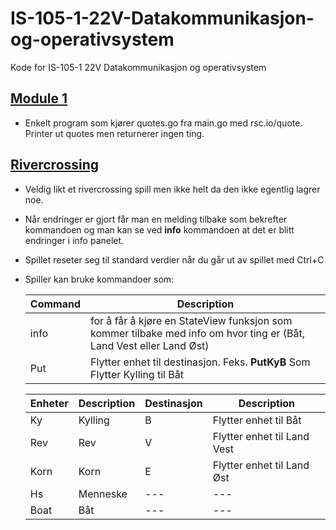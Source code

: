 # IS-105-1-22V-Datakommunikasjon-og-operativsystem
Kode for IS-105-1 22V Datakommunikasjon og operativsystem
## [Module 1](https://github.com/Eiriksb/IS-105-1-22V-Datakommunikasjon-og-operativsystem/tree/main/Module1)
- Enkelt program som kjører quotes.go fra main.go med rsc.io/quote. Printer ut quotes men returnerer ingen ting.

## [Rivercrossing](https://github.com/Eiriksb/IS-105-1-22V-Datakommunikasjon-og-operativsystem/tree/main/Rivercrossing)
- Veldig likt et rivercrossing spill men ikke helt da den ikke egentlig lagrer noe.
- Når endringer er gjort får man en melding tilbake som bekrefter kommandoen og man kan se ved **info** kommandoen at det er blitt endringer i info panelet.
- Spillet reseter seg til standard verdier når du går ut av spillet med Ctrl+C 
- Spiller kan bruke kommandoer som: 

    | Command | Description |
    | --- | --- |
    | info | for å får å kjøre en StateView funksjon som kommer tilbake med info om hvor ting er (Båt, Land Vest eller Land Øst) |
    | Put | Flytter enhet til destinasjon. Feks. **PutKyB** Som Flytter Kylling til Båt |
    
    | Enheter | Description | Destinasjon | Description |
    | --- | --- | --- | --- |
    | Ky | Kylling | B | Flytter enhet til Båt |
    | Rev | Rev | V | Flytter enhet til Land Vest |
    | Korn | Korn | E | Flytter enhet til Land Øst |
    | Hs | Menneske | --- | --- |
    | Boat | Båt | --- | --- |
